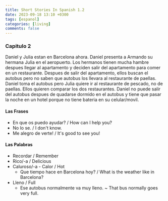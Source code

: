 ```yaml
---
title: Short Stories In Spanish 1.2
date: 2023-09-18 13:10 +0300
tags: [espanol]
categories: [living]
comments: false
---
```


### Capitulo 2

Daniel y Julia estan en Barcelona ahora. Daniel presenta a Armando su hermana Julia en el aeropuerto.
Los hermanos tienen mucha hambre despues llegar al apartamento y deciden salir del apartamento para comer en un restaurante.
Despues de salir del apartamento, ellos buscan el autobus pero no saben que autobus los llevara al restaurante de paellas.
Daniel toma el autobus pero Julia quiere ir al restaurante de pescado, no de paellas. Ellos quieren comparar los dos restaurantes.
Daniel no puede salir del autobus despues de quadarse dormido en el autobus y tiene que pasar la noche en un hotel porque no tiene bateria en su celular/movil.

#### Las Frases

- En que os puedo ayudar? / How can I help you?
- No lo se. / I don't know.
- Me alegro de verte! / It's good to see you!

#### Las Palabras

- Recordar / Remember
- Rico/-a / Delicious
- Caluroso/-a - Calor / Hot
  - Que tiempo hace en Barcelona hoy? / What is the weather like in Barcelona?
- Lleno / Full
  - Ese autobus normalmente va muy lleno. ~ That bus normally goes very full.
